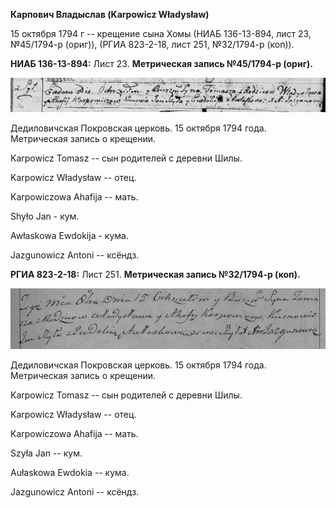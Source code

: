 **Карпович Владыслав (Karpowicz Władysław)**

15 октября 1794 г -- крещение сына Хомы (НИАБ 136-13-894, лист 23,
№45/1794-р (ориг)), (РГИА 823-2-18, лист 251, №32/1794-р (коп)).

**НИАБ 136-13-894:** Лист 23. **Метрическая запись №45/1794-р (ориг).**

![](./media/1d3a056484644313e6a468297f6428f90480b2fa.png)

Дедиловичская Покровская церковь. 15 октября 1794 года. Метрическая
запись о крещении.

Karpowicz Tomasz -- сын родителей с деревни Шилы.

Karpowicz Władysław -- отец.

Karpowiczowa Ahafija -- мать.

Shyło Jan - кум.

Awłaskowa Ewdokija - кума.

Jazgunowicz Antoni -- ксёндз.

**РГИА 823-2-18:** Лист 251. **Метрическая запись №32/1794-р (коп).**

![](./media/8c15ed36b8d60b2908c58b400d48a3f805d02281.png)

Дедиловичская Покровская церковь. 15 октября 1794 года. Метрическая
запись о крещении.

Karpowicz Tomasz -- сын родителей с деревни Шилы.

Karpowicz Władysław -- отец.

Karpowiczowa Ahafija -- мать.

Szyła Jan -- кум.

Aułaskowa Ewdokia -- кума.

Jazgunowicz Antoni -- ксёндз.

